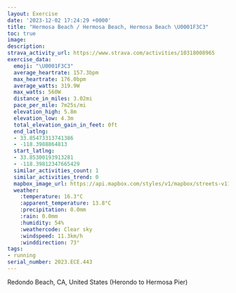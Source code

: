 ```yaml
---
layout: Exercise
date: '2023-12-02 17:24:29 +0000'
title: "Hermosa Beach / Hermosa Beach, Hermosa Beach \U0001F3C3"
toc: true
image:
description:
strava_activity_url: https://www.strava.com/activities/10318008965
exercise_data:
  emoji: "\U0001F3C3"
  average_heartrate: 157.3bpm
  max_heartrate: 176.0bpm
  average_watts: 319.9W
  max_watts: 560W
  distance_in_miles: 3.02mi
  pace_per_mile: 7m25s/mi
  elevation_high: 5.8m
  elevation_low: 4.3m
  total_elevation_gain_in_feet: 0ft
  end_latlng:
  - 33.85473313741386
  - -118.3988864813
  start_latlng:
  - 33.85300193913281
  - -118.39812347665429
  similar_activities_count: 1
  similar_activities_trend: 0
  mapbox_image_url: https://api.mapbox.com/styles/v1/mapbox/streets-v11/static/path-5+787af2-1.0(qasmExusqUmDjAuA%60%40yAl%40uAf%40eBf%40i%40Vy%40Xi%40H%7D%40R_Cn%40m%40TuAX%7BCz%40mDx%40qBj%40UBQF_%40Do%40Ti%40JoCv%40mBd%40_%40LYB%5DNiARyAd%40a%40HsCr%40s%40LuCv%40aAPq%40T_Cn%40mBr%40i%40JqAd%40e%40PUNGF%40LXYv%40%5BfBk%40vA_%40j%40UnCw%40rA%5B~%40WVEjA%5Bh%40IlBm%40hAStAe%40pAWd%40Q%5EEzAe%40p%40Kr%40Wp%40Kv%40Sh%40QbAYb%40EzAe%40p%40MpAa%40tBe%40f%40Q%60%40GzAc%40~%40SdCq%40p%40Ud%40Ij%40UrDmA%5EIx%40_%40n%40S%5CQd%40K%5EKvAq%40%5CK%5EGxB%7B%40r%40Qx%40c%40b%40In%40U%7C%40sAVWNg%40FG~Aq%40j%40SbGsClAg%40H%40CBm%40Ri%40LWLgA%60%40yJrEOLCT%3FTCN),pin-s-s+e5b22e(-118.39853,33.85385),pin-s-f+89ae00(-118.39768000000002,33.852309999999996)/auto/800x800?access_token=pk.eyJ1Ijoiam9zaGJlY2ttYW4iLCJhIjoiY205eWR2aDd1MWZ6djJrbXc4a3M0bWZleiJ9.XiG9OWkNcZk2QzjJbxLB4A
  weather:
    :temperature: 16.3°C
    :apparent_temperature: 13.8°C
    :precipitation: 0.0mm
    :rain: 0.0mm
    :humidity: 54%
    :weathercode: Clear sky
    :windspeed: 11.3km/h
    :winddirection: 73°
tags:
- running
serial_number: 2023.ECE.443
---
```

Redondo Beach, CA, United States (Herondo to Hermosa Pier)

